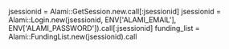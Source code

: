 jsessionid = Alami::GetSession.new.call[:jsessionid]
jsessionid = Alami::Login.new(jsessionid, ENV['ALAMI_EMAIL'], ENV['ALAMI_PASSWORD']).call[:jsessionid]
funding_list = Alami::FundingList.new(jsessionid).call
